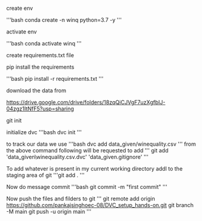 create env

'''bash
conda create -n winq python=3.7 -y
'''

activate env

'''bash
conda activate winq
'''

create requirements.txt file

pip install the requirements

'''bash 
pip install -r requirements.txt
'''

download the data from

https://drive.google.com/drive/folders/18zqQiCJVgF7uzXgfbIJ-04zgz1ItNfF5?usp=sharing

git init

initialize dvc
'''bash
dvc init
'''

to track our data we use
'''bash
dvc add data_given/winequality.csv
'''
from the above command following will be requested to add
'''  git add 'data_given\winequality.csv.dvc' 'data_given\.gitignore' 
'''


To add whatever is present in my current working directory addl to the staging area of git
    '''git add .
    '''

Now do message commit
'''bash
    git commit -m "first commit"
'''

Now push the files and filders to git
'''
git remote add origin https://github.com/pankajsinghoec-08/DVC_setup_hands-on.git
git branch -M main
git push -u origin main
'''